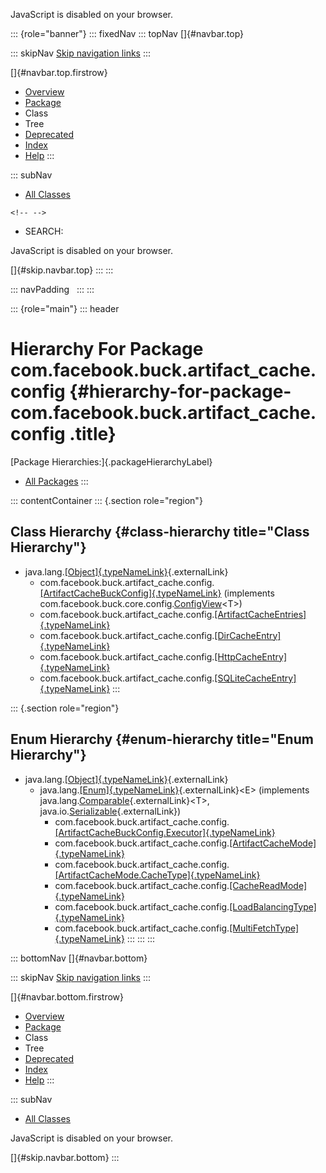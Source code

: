 <div>

JavaScript is disabled on your browser.

</div>

::: {role="banner"}
::: fixedNav
::: topNav
[]{#navbar.top}

::: skipNav
[Skip navigation links](#skip.navbar.top "Skip navigation links")
:::

[]{#navbar.top.firstrow}

-   [Overview](../../../../../index.html)
-   [Package](package-summary.html)
-   Class
-   Tree
-   [Deprecated](../../../../../deprecated-list.html)
-   [Index](../../../../../index-all.html)
-   [Help](../../../../../help-doc.html)
:::

::: subNav
-   [All Classes](../../../../../allclasses.html)

```{=html}
<!-- -->
```
-   SEARCH:

<div>

<div>

JavaScript is disabled on your browser.

</div>

</div>

[]{#skip.navbar.top}
:::
:::

::: navPadding
 
:::
:::

::: {role="main"}
::: header
# Hierarchy For Package com.facebook.buck.artifact_cache.config {#hierarchy-for-package-com.facebook.buck.artifact_cache.config .title}

[Package Hierarchies:]{.packageHierarchyLabel}

-   [All Packages](../../../../../overview-tree.html)
:::

::: contentContainer
::: {.section role="region"}
## Class Hierarchy {#class-hierarchy title="Class Hierarchy"}

-   java.lang.[[Object]{.typeNameLink}](http://docs.oracle.com/javase/7/docs/api/java/lang/Object.html?is-external=true "class or interface in java.lang"){.externalLink}
    -   com.facebook.buck.artifact_cache.config.[[ArtifactCacheBuckConfig]{.typeNameLink}](ArtifactCacheBuckConfig.html "class in com.facebook.buck.artifact_cache.config")
        (implements
        com.facebook.buck.core.config.[ConfigView](../../core/config/ConfigView.html "interface in com.facebook.buck.core.config")\<T\>)
    -   com.facebook.buck.artifact_cache.config.[[ArtifactCacheEntries]{.typeNameLink}](ArtifactCacheEntries.html "class in com.facebook.buck.artifact_cache.config")
    -   com.facebook.buck.artifact_cache.config.[[DirCacheEntry]{.typeNameLink}](DirCacheEntry.html "class in com.facebook.buck.artifact_cache.config")
    -   com.facebook.buck.artifact_cache.config.[[HttpCacheEntry]{.typeNameLink}](HttpCacheEntry.html "class in com.facebook.buck.artifact_cache.config")
    -   com.facebook.buck.artifact_cache.config.[[SQLiteCacheEntry]{.typeNameLink}](SQLiteCacheEntry.html "class in com.facebook.buck.artifact_cache.config")
:::

::: {.section role="region"}
## Enum Hierarchy {#enum-hierarchy title="Enum Hierarchy"}

-   java.lang.[[Object]{.typeNameLink}](http://docs.oracle.com/javase/7/docs/api/java/lang/Object.html?is-external=true "class or interface in java.lang"){.externalLink}
    -   java.lang.[[Enum]{.typeNameLink}](http://docs.oracle.com/javase/7/docs/api/java/lang/Enum.html?is-external=true "class or interface in java.lang"){.externalLink}\<E\>
        (implements
        java.lang.[Comparable](http://docs.oracle.com/javase/7/docs/api/java/lang/Comparable.html?is-external=true "class or interface in java.lang"){.externalLink}\<T\>,
        java.io.[Serializable](http://docs.oracle.com/javase/7/docs/api/java/io/Serializable.html?is-external=true "class or interface in java.io"){.externalLink})
        -   com.facebook.buck.artifact_cache.config.[[ArtifactCacheBuckConfig.Executor]{.typeNameLink}](ArtifactCacheBuckConfig.Executor.html "enum in com.facebook.buck.artifact_cache.config")
        -   com.facebook.buck.artifact_cache.config.[[ArtifactCacheMode]{.typeNameLink}](ArtifactCacheMode.html "enum in com.facebook.buck.artifact_cache.config")
        -   com.facebook.buck.artifact_cache.config.[[ArtifactCacheMode.CacheType]{.typeNameLink}](ArtifactCacheMode.CacheType.html "enum in com.facebook.buck.artifact_cache.config")
        -   com.facebook.buck.artifact_cache.config.[[CacheReadMode]{.typeNameLink}](CacheReadMode.html "enum in com.facebook.buck.artifact_cache.config")
        -   com.facebook.buck.artifact_cache.config.[[LoadBalancingType]{.typeNameLink}](LoadBalancingType.html "enum in com.facebook.buck.artifact_cache.config")
        -   com.facebook.buck.artifact_cache.config.[[MultiFetchType]{.typeNameLink}](MultiFetchType.html "enum in com.facebook.buck.artifact_cache.config")
:::
:::
:::

::: bottomNav
[]{#navbar.bottom}

::: skipNav
[Skip navigation links](#skip.navbar.bottom "Skip navigation links")
:::

[]{#navbar.bottom.firstrow}

-   [Overview](../../../../../index.html)
-   [Package](package-summary.html)
-   Class
-   Tree
-   [Deprecated](../../../../../deprecated-list.html)
-   [Index](../../../../../index-all.html)
-   [Help](../../../../../help-doc.html)
:::

::: subNav
-   [All Classes](../../../../../allclasses.html)

<div>

<div>

JavaScript is disabled on your browser.

</div>

</div>

[]{#skip.navbar.bottom}
:::
